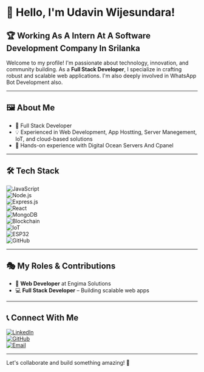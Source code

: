 # 👋 Hello, I'm Udavin Wijesundara!

## 🏆 Working As A Intern At A Software Development Company In Srilanka  

Welcome to my profile! I'm passionate about technology, innovation, and community building. As a **Full Stack Developer**, I specialize in crafting robust and scalable web applications. I'm also deeply involved in WhatsApp Bot Development also.

---

## 🖼️ About Me  

- 🚀 Full Stack Developer 
- 💡 Experienced in Web Development, App Hostting, Server Manegement, IoT, and cloud-based solutions  
- 🔧 Hands-on experience with Digital Ocean Servers And Cpanel

---

## 🛠 Tech Stack  

![JavaScript](https://img.shields.io/badge/JavaScript-F7DF1E?style=for-the-badge&logo=javascript&logoColor=black)  
![Node.js](https://img.shields.io/badge/Node.js-339933?style=for-the-badge&logo=node.js&logoColor=white)  
![Express.js](https://img.shields.io/badge/Express.js-000000?style=for-the-badge&logo=express&logoColor=white)  
![React](https://img.shields.io/badge/React-61DAFB?style=for-the-badge&logo=react&logoColor=black)  
![MongoDB](https://img.shields.io/badge/MongoDB-4EA94B?style=for-the-badge&logo=mongodb&logoColor=white)  
![Blockchain](https://img.shields.io/badge/Blockchain-121D33?style=for-the-badge&logo=ethereum&logoColor=white)  
![IoT](https://img.shields.io/badge/IoT-0062FF?style=for-the-badge&logo=raspberrypi&logoColor=white)  
![ESP32](https://img.shields.io/badge/ESP32-000000?style=for-the-badge&logo=espressif&logoColor=white)  
![GitHub](https://img.shields.io/badge/GitHub-181717?style=for-the-badge&logo=github&logoColor=white)  


---

## 🎭 My Roles & Contributions  

- 👑 **Web Developer** at Engima Solutions  
- 💻 **Full Stack Developer** – Building scalable web apps  

---

## 📞 Connect With Me  

[![LinkedIn](https://img.shields.io/badge/LinkedIn-0A66C2?style=for-the-badge&logo=linkedin&logoColor=white)](https://www.linkedin.com/in/udavin-wijesundara-a635201aa/)  
[![GitHub](https://img.shields.io/badge/GitHub-181717?style=for-the-badge&logo=github&logoColor=white)](https://github.com/udavinw)  
[![Email](https://img.shields.io/badge/Email-D14836?style=for-the-badge&logo=gmail&logoColor=white)](mailto:udavin2004@gmail.com)  

---

Let's collaborate and build something amazing! 🚀  


